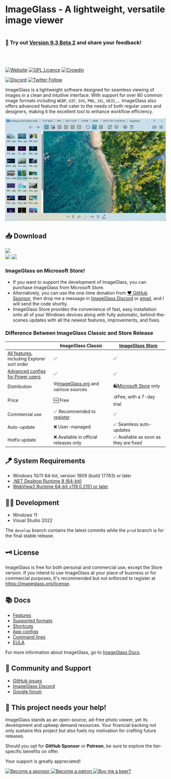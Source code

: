 ImageGlass - A lightweight, versatile image viewer
===


<h3>
  <img src="https://upload.wikimedia.org/wikipedia/commons/1/15/Orange_rectangle.svg" height="10" width="100%"/>
  📢 Try out <a href="https://github.com/d2phap/ImageGlass/releases/tag/9.2.1.324-beta">Version 9.3 Beta 2</a> and share your feedback!
  <img src="https://upload.wikimedia.org/wikipedia/commons/1/15/Orange_rectangle.svg" height="10" width="100%"/>
</h3>
<br/>


[![Website](https://img.shields.io/badge/www-imageglass.org-0099BC.svg?maxAge=3600&color=%233097B8)](https://imageglass.org)
[![GPL Licence](https://img.shields.io/badge/license-GPLv3-green.svg?maxAge=3600)](https://github.com/d2phap/ImageGlass/blob/master/LICENSE)
[![Crowdin](https://d322cqt584bo4o.cloudfront.net/imageglass/localized.svg)](https://crowdin.com/project/imageglass)

[![Discord](https://img.shields.io/discord/818852544859209748?label=chat&logo=discord&color=%233097B8&style=social)](https://discord.gg/tWjbynH2X8)
[![Twitter Follow](https://img.shields.io/twitter/follow/duongdieuphap?style=social)](https://twitter.com/duongdieuphap)


ImageGlass is a lightweight software designed for seamless viewing of images in a clean and intuitive interface. With support for over 80 common image formats including `WEBP`, `GIF`, `SVG`, `PNG`, `JXL`, `HEIC`,... ImageGlass also offers advanced features that cater to the needs of both regular users and designers, making it the excellent tool to enhance workflow efficiency.


<a href="https://www.imageglass.org/download" target="_blank" title="View screen shots">
<img src="https://raw.githubusercontent.com/ImageGlass/releases/main/screenshots/v9.0/9.0_b1.webp" alt="ImageGlass 9" width="640">
</a><br/>


## 📥 Download

<a href="https://apps.microsoft.com/detail/9N33VZK3C7TH?launch=true&cid=GitHubRelease&mode=full">
  <img height="58" src="https://github.com/d2phap/ImageGlass/assets/3154213/08a071bb-a6ae-420c-b53b-2317004570d4" />
</a>

<br/>
<a href="https://imageglass.org/download">
  <img src="https://img.shields.io/github/downloads/d2phap/imageglass/total?color=%232A7C91&label=total%20downloads&style=for-the-badge" /></a>
<a href="https://imageglass.org/download">
  <img src="https://img.shields.io/github/downloads/d2phap/imageglass/latest/total?color=%232A7C91&label=latest%20version&style=for-the-badge" /></a>


### ImageGlass on Microsoft Store!
- If you want to support the development of ImageGlass, you can purchase ImageGlass from Microsoft Store.
- Alternatively, you can use the one-time donation from [♥ GitHub Sponsor](https://github.com/sponsors/d2phap), then drop me a message in [ImageGlass Discord](https://discord.gg/tWjbynH2X8) or [email](https://imageglass.org/about), and I will send the code shortly.
- ImageGlass Store provides the convenience of fast, easy installation onto all of your Windows devices along with fully automatic, behind-the-scenes updates with all the newest features, improvements, and fixes.

### Difference Between ImageGlass Classic and Store Release
|  | ImageGlass Classic | [ImageGlass Store](https://apps.microsoft.com/detail/9N33VZK3C7TH?launch=true&cid=GitHubRelease&mode=full) | 
| -- | -- | -- |
| [All features](https://imageglass.org/docs/features), <br/>including Explorer sort order | ✅ | ✅ |
| [Advanced configs<br/>for Power users](https://imageglass.org/docs/app-configs) | ✅ | ✅ |
| Distribution | 🌐[ImageGlass.org](https://imageglass.org) and various sources | 🛍️[Microsoft Store](https://apps.microsoft.com/detail/9N33VZK3C7TH?launch=true&cid=GitHubRelease&mode=full) only |
| Price | 🆓 Free | 🪙Fee, with a 7-day trial |
| Commercial use | ✅ Recommended to [register](https://imageglass.org/license) | ✅ |
| Auto-update | ❌ User-managed | ✅ Seamless auto-updates |
| Hotfix update | ❌ Available in official releases only | ✅ Available as soon as they are fixed |


## 🪁 System Requirements
- Windows 10/11 64-bit, version 1809 (build 17763) or later
- [.NET Desktop Runtime 8 (64-bit)](https://dotnet.microsoft.com/en-us/download/dotnet/8.0)
- [WebView2 Runtime 64-bit v119.0.2151 or later](https://developer.microsoft.com/en-us/microsoft-edge/webview2/#download-section)


## 👨‍💻 Development
- Windows 11
- Visual Studio 2022

The `develop` branch contains the latest commits while the `prod` branch is for the final stable release.


## 🗝️ License
ImageGlass is free for both personal and commercial use, except the Store version. If you intend to use ImageGlass at your place of business or for commercial purposes, it's recommended but not enforced to register at https://imageglass.org/license.


## 📚 Docs
- [Features](https://imageglass.org/docs/features)
- [Supported formats](https://imageglass.org/docs/supported-formats)
- [Shortcuts](https://imageglass.org/docs/ui-shortcuts-reference)
- [App configs](https://imageglass.org/docs/app-configs)
- [Command lines](https://imageglass.org/docs/command-line-utilities)
- [EULA](https://imageglass.org/license)

For more information about ImageGlass, go to [ImageGlass Docs](https://imageglass.org/docs).


## 🤼 Community and Support
- [GitHub issues](https://github.com/d2phap/ImageGlass/issues)
- [ImageGlass Discord](https://discord.gg/tWjbynH2X8)
- [Google forum](https://groups.google.com/forum/#!forum/imageglass)


## 💖 This project needs your help!
ImageGlass stands as an open-source, ad-free photo viewer, yet its development and upkeep demand resources. Your financial backing not only sustains this project but also fuels my motivation for crafting future releases.

Should you opt for **GitHub Sponsor** or **Patreon**, be sure to explore the tier-specific benefits on offer.

Your support is greatly appreciated!

<a href="https://github.com/sponsors/d2phap" target="_blank" title="Become a sponsor">
<img src="https://img.shields.io/badge/Github-@d2phap-24292e.svg?maxAge=3600&logo=github" height="30" alt="Become a sponsor">
</a>

<a href="https://www.patreon.com/d2phap" target="_blank" title="Become a patron">
<img src="https://img.shields.io/badge/Patreon-@d2phap%20-e85b46.svg?maxAge=3600&logo=patreon" height="30" alt="Become a patron">
</a>

<a href="https://www.paypal.me/d2phap" target="_blank" title="Buy me a beer?">
<img src="https://img.shields.io/badge/PayPal-Donate%20$10%20-0070ba.svg?maxAge=3600&logo=paypal" height="30" alt="Buy me a beer?">
</a>

